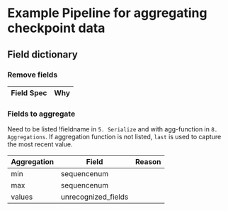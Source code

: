 # Example Pipeline for aggregating checkpoint data

## Field dictionary

### Remove fields
|Field Spec|Why|
|----------|---|

### Fields to aggregate
Need to be listed !fieldname in `5. Serialize` and with agg-function in `8. Aggregations`.
If aggregation function is not listed, `last` is used to capture the most recent value.

|Aggregation|Field|Reason|
|-----------|-----|------|
|            min|sequencenum|
|            max|sequencenum|
|            values|unrecognized_fields|

